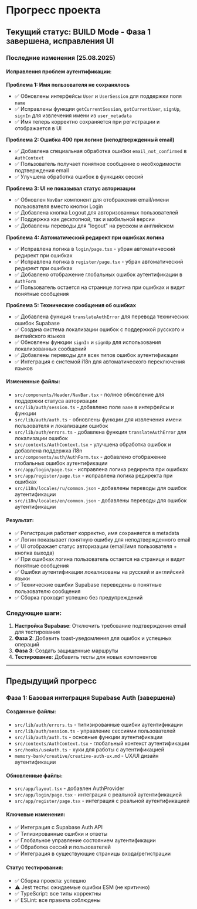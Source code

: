 # Прогресс проекта

## Текущий статус: BUILD Mode - Фаза 1 завершена, исправления UI

### Последние изменения (25.08.2025)

#### Исправления проблем аутентификации:

**Проблема 1: Имя пользователя не сохранялось**
- ✅ Обновлены интерфейсы `User` и `UserSession` для поддержки поля `name`
- ✅ Исправлены функции `getCurrentSession`, `getCurrentUser`, `signUp`, `signIn` для извлечения имени из `user_metadata`
- ✅ Имя теперь корректно сохраняется при регистрации и отображается в UI

**Проблема 2: Ошибка 400 при логине (неподтвержденный email)**
- ✅ Добавлена специальная обработка ошибки `email_not_confirmed` в `AuthContext`
- ✅ Пользователь получает понятное сообщение о необходимости подтверждения email
- ✅ Улучшена обработка ошибок в функциях сессий

**Проблема 3: UI не показывал статус авторизации**
- ✅ Обновлен `NavBar` компонент для отображения email/имени пользователя вместо кнопки Login
- ✅ Добавлена кнопка Logout для авторизованных пользователей
- ✅ Поддержка как десктопной, так и мобильной версии
- ✅ Добавлены переводы для "logout" на русском и английском

**Проблема 4: Автоматический редирект при ошибках логина**
- ✅ Исправлена логика в `login/page.tsx` - убран автоматический редирект при ошибках
- ✅ Исправлена логика в `register/page.tsx` - убран автоматический редирект при ошибках
- ✅ Добавлено отображение глобальных ошибок аутентификации в `AuthForm`
- ✅ Пользователь остается на странице логина при ошибках и видит понятные сообщения

**Проблема 5: Технические сообщения об ошибках**
- ✅ Добавлена функция `translateAuthError` для перевода технических ошибок Supabase
- ✅ Создана система локализации ошибок с поддержкой русского и английского языков
- ✅ Обновлены функции `signIn` и `signUp` для использования локализованных сообщений
- ✅ Добавлены переводы для всех типов ошибок аутентификации
- ✅ Интеграция с системой i18n для автоматического переключения языков

#### Измененные файлы:
- `src/components/Header/NavBar.tsx` - полное обновление для поддержки статуса авторизации
- `src/lib/auth/session.ts` - добавлено поле `name` в интерфейсы и функции
- `src/lib/auth/auth.ts` - обновлены функции для извлечения имени пользователя и локализации ошибок
- `src/lib/auth/errors.ts` - добавлена функция `translateAuthError` для локализации ошибок
- `src/contexts/AuthContext.tsx` - улучшена обработка ошибок и добавлена поддержка i18n
- `src/components/auth/AuthForm.tsx` - добавлено отображение глобальных ошибок аутентификации
- `src/app/login/page.tsx` - исправлена логика редиректа при ошибках
- `src/app/register/page.tsx` - исправлена логика редиректа при ошибках
- `src/i18n/locales/ru/common.json` - добавлены переводы для ошибок аутентификации
- `src/i18n/locales/en/common.json` - добавлены переводы для ошибок аутентификации

#### Результат:
- ✅ Регистрация работает корректно, имя сохраняется в metadata
- ✅ Логин показывает понятную ошибку для неподтвержденного email
- ✅ UI отображает статус авторизации (email/имя пользователя + кнопка выхода)
- ✅ При ошибках логина пользователь остается на странице и видит понятные сообщения
- ✅ Ошибки аутентификации локализованы на русский и английский языки
- ✅ Технические ошибки Supabase переведены в понятные пользователю сообщения
- ✅ Сборка проходит успешно без предупреждений

### Следующие шаги:
1. **Настройка Supabase**: Отключить требование подтверждения email для тестирования
2. **Фаза 2**: Добавить toast-уведомления для ошибок и успешных операций
3. **Фаза 3**: Создать защищенные маршруты
4. **Тестирование**: Добавить тесты для новых компонентов

---

## Предыдущий прогресс

### Фаза 1: Базовая интеграция Supabase Auth (завершена)

#### Созданные файлы:
- `src/lib/auth/errors.ts` - типизированные ошибки аутентификации
- `src/lib/auth/session.ts` - управление сессиями пользователей
- `src/lib/auth/auth.ts` - основные функции аутентификации
- `src/contexts/AuthContext.tsx` - глобальный контекст аутентификации
- `src/hooks/useAuth.ts` - хуки для работы с аутентификацией
- `memory-bank/creative/creative-auth-ux.md` - UX/UI дизайн аутентификации

#### Обновленные файлы:
- `src/app/layout.tsx` - добавлен AuthProvider
- `src/app/login/page.tsx` - интеграция с реальной аутентификацией
- `src/app/register/page.tsx` - интеграция с реальной аутентификацией

#### Ключевые изменения:
- ✅ Интеграция с Supabase Auth API
- ✅ Типизированные ошибки и ответы
- ✅ Глобальное управление состоянием аутентификации
- ✅ Обработка сессий и пользователей
- ✅ Интеграция в существующие страницы входа/регистрации

#### Статус тестирования:
- ✅ Сборка проекта: успешно
- ⚠️ Jest тесты: ожидаемые ошибки ESM (не критично)
- ✅ TypeScript: все типы корректны
- ✅ ESLint: все правила соблюдены
